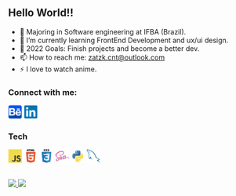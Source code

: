 ## Hello World!!

- 🔭 Majoring in Software engineering at IFBA (Brazil).
- 🌱 I’m currently learning FrontEnd Development and ux/ui design.
- 💬 2022 Goals: Finish projects and become a better dev.
- 📫 How to reach me: zatzk.cnt@outlook.com
- ⚡ I love to watch anime.


### Connect with me:

<a href = "https://www.behance.net/zatzk"><img width="28px" src="https://github.com/devicons/devicon/blob/master/icons/behance/behance-original.svg" target="_blank"></a>
  <a href="https://www.linkedin.com/in/zatzk/" target="_blank"><img width="28px" src="https://github.com/devicons/devicon/blob/master/icons/linkedin/linkedin-original.svg" target="_blank"></a> 
  
  ### Tech
 
<div style="display: inline-block" style="color:DodgerBlue">
  <img align="justify" alt="zatzk-Js" width="28px" src="https://github.com/devicons/devicon/blob/master/icons/javascript/javascript-original.svg">
  <img align="justify" alt="zatzk-HTML" width="28px" src="https://github.com/devicons/devicon/blob/master/icons/html5/html5-original-wordmark.svg">
  <img align="justify" alt="zatzk-CSS" width="28px" src="https://github.com/devicons/devicon/blob/master/icons/css3/css3-original-wordmark.svg">
  <img align="justify" alt="zatzk-sasscss" width="28px" src="https://github.com/devicons/devicon/blob/master/icons/sass/sass-original.svg">
  <img align="justify" alt="zatzk-Python" width="28px" src="https://github.com/devicons/devicon/blob/master/icons/python/python-original.svg">
  <img align="justify" alt="zatzk-mysql" width="28px" src="https://github.com/devicons/devicon/blob/master/icons/mysql/mysql-original.svg">
 </div>
  
##
<div>
  <a href="https://github.com/zatzk">
  <img height="180em" src="https://github-readme-stats.vercel.app/api?username=zatzk&show_icons=true&theme=merko&include_all_commits=true&count_private=true"/>
  <img height="180em" src="https://github-readme-stats.vercel.app/api/top-langs/?username=zatzk&layout=compact&langs_count=7&theme=merko"/>
</div>


  
  
  <!--
##
 
![Snake animation](https://github.com/zatzk/zatzk/blob/output/github-contribution-grid-snake.svg)

 ##
 
 <img src="https://komarev.com/ghpvc/?username=zatzk&label=Profile%20views&color=ce9927&style=flat" alt="zatzk" /> </p>
-->
